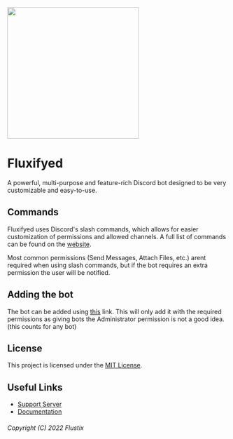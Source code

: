 <img src="https://fluxifyed.foxes4life.net/assets/images/fluxifyed.png" width="300">

# Fluxifyed
A powerful, multi-purpose and feature-rich Discord bot designed to be very customizable and easy-to-use.

## Commands
Fluxifyed uses Discord's slash commands, which allows for easier customization of permissions and allowed channels. A full list of commands can be found on the [website](https://fluxifyed.foxes4life.net/commands).

Most common permissions (Send Messages, Attach Files, etc.) arent required when using slash commands, but if the bot requires an extra permission the user will be notified.

## Adding the bot
The bot can be added using [this](https://fluxifyed.foxes4life.net/invite) link. This will only add it with the required permissions as giving bots the Administrator permission is not a good idea. (this counts for any bot)

## License
This project is licensed under the [MIT License](/LICENSE).

## Useful Links
- [Support Server](https://discord.gg/GaKKeWg)
- [Documentation](https://fluxifyed.foxes4life.net/docs)

###### Copyright (C) 2022 Flustix

